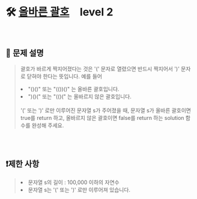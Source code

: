 <br>

# 🛠️ [올바른 괄호](https://school.programmers.co.kr/learn/courses/30/lessons/12909?language=python3#)　level 2

<br>

## 📖 문제 설명
>괄호가 바르게 짝지어졌다는 것은 '(' 문자로 열렸으면 반드시 짝지어서 ')' 문자로 닫혀야 한다는 뜻입니다. 예를 들어
>
><li> "()()" 또는 "(())()" 는 올바른 괄호입니다. </li>
><li> ")()(" 또는 "(()(" 는 올바르지 않은 괄호입니다.</li> <br>
>'(' 또는 ')' 로만 이루어진 문자열 s가 주어졌을 때, 문자열 s가 올바른 괄호이면 true를 return 하고, 올바르지 않은 괄호이면 false를 return 하는 solution 함수를 완성해 주세요.

<br><br>

## ❗제한 사항
><li> 문자열 s의 길이 : 100,000 이하의 자연수 </li>
><li> 문자열 s는 '(' 또는 ')' 로만 이루어져 있습니다. </li>

<br><br>
